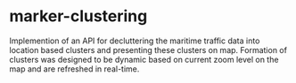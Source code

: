 # marker-clustering
Implemention of an API for decluttering the maritime traffic data into location based clusters and presenting these clusters on map. Formation of clusters was designed to be dynamic based on current zoom level on the map and are refreshed in real-time.
